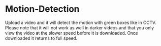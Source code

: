 # Motion-Detection
Upload a video and it will detect the motion with green boxes like in CCTV. Please note that it will not work as well in darker videos and that you only view the video at the slower speed before it is downloaded. Once downloaded it returns to full speed.
